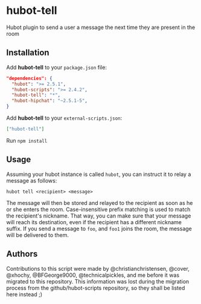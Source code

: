 hubot-tell
==========

Hubot plugin to send a user a message the next time they are present in the room

Installation
------------

Add **hubot-tell** to your `package.json` file:

```json
"dependencies": {
  "hubot": ">= 2.5.1",
  "hubot-scripts": ">= 2.4.2",
  "hubot-tell": "*",
  "hubot-hipchat": "~2.5.1-5",
}
```

Add **hubot-tell** to your `external-scripts.json`:

```json
["hubot-tell"]
```

Run `npm install`

Usage
-----

Assuming your hubot instance is called `hubot`, you can instruct it to relay a message as follows:

`hubot tell <recipient> <message>`

The message will then be stored and relayed to the recipient as soon as he or she enters the room. Case-insensitive prefix matching is used to match the recipient's nickname. That way, you can make sure that your message will reach its destination, even if the recipient has a different nickname suffix. If you send a message to `foo`, and `foo1` joins the room, the message will be delivered to them.

Authors
-------

Contributions to this script were made by @christianchristensen, @cover, @xhochy, @BFGeorge9000, @technicalpickles, and me before it was migrated to this repository. This information was lost during the migration process from the github/hubot-scripts repository, so they shall be listed here instead ;)
